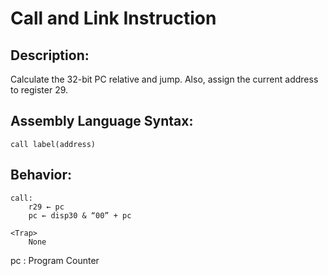 # Call and Link Instruction
## Description: 
Calculate the 32-bit PC relative and jump. Also, assign the current address to register 29.

## Assembly Language Syntax: 
```
call label(address)
```

## Behavior: 
```
call:
    r29 ← pc 
    pc ← disp30 & “00” + pc 

<Trap> 
    None
```

pc : Program Counter